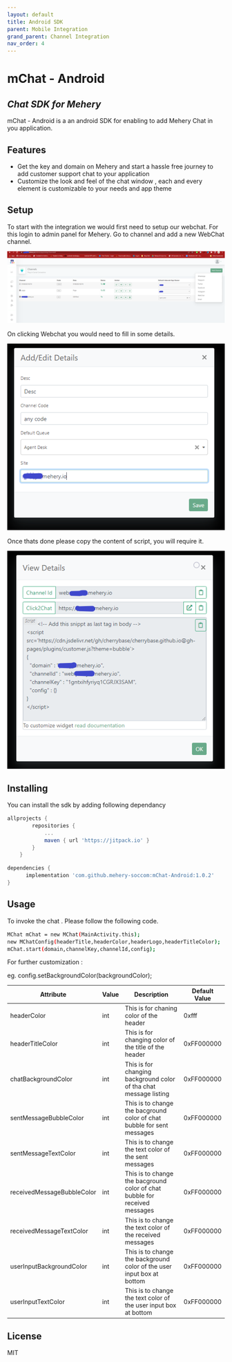 ```yaml
---
layout: default
title: Android SDK
parent: Mobile Integration
grand_parent: Channel Integration
nav_order: 4
---
```


# mChat - Android
## _Chat SDK for Mehery_

mChat - Android is a an android SDK for enabling to add Mehery Chat in you application.

## Features

- Get the key and domain on Mehery and start a hassle free journey to add customer support chat to your application
- Customize the look and feel of the chat window , each and every element is customizable to your needs and app theme


## Setup

To start with the integration we would first need to setup our webchat. For this login to admin panel for Mehery. Go to channel and add a new WebChat channel.

![image description](https://raw.githubusercontent.com/mehery-soccom/mChat-Android/master/images/Readme1.PNG)

On clicking Webchat you would need to fill in some details.

![image description](https://raw.githubusercontent.com/mehery-soccom/mChat-Android/master/images/Readme2.PNG)

Once thats done please copy the content of script, you will require it.

![image description](https://raw.githubusercontent.com/mehery-soccom/mChat-Android/master/images/Readme3.PNG)


## Installing

You can install the sdk by adding following dependancy

```gradle
allprojects {
        repositories {
            ...
            maven { url 'https://jitpack.io' }
        }
    }
```

```gradle
dependencies {
      implementation 'com.github.mehery-soccom:mChat-Android:1.0.2'
}
```

## Usage

To invoke the chat . Please follow the following code.
```sh
MChat mChat = new MChat(MainActivity.this);
new MChatConfig(headerTitle,headerColor,headerLogo,headerTitleColor);
mChat.start(domain,channelKey,channelId,config);
```

For further customization :

eg. config.setBackgroundColor(backgroundColor);

Attribute | Value | Description | Default Value
--- | --- | --- | ---
|headerColor|int|This is for chaning color of the header|0xfff|
|headerTitleColor|int|This is for changing color of the title of the header|0xFF000000|
|chatBackgroundColor|int|This is for changing background color of tha chat message listing|0xFF000000|
|sentMessageBubbleColor|int|This is to change the bacground color of chat bubble for sent messages|0xFF000000|
|sentMessageTextColor|int|This is to change the text color of the sent messages|0xFF000000|
|receivedMessageBubbleColor|int|This is to change the bacground color of chat bubble for received messages|0xFF000000|
|receivedMessageTextColor|int|This is to change the text color of the received messages|0xFF000000|
|userInputBackgroundColor|int|This is to change the background color of the user input box at bottom|0xFF000000|
|userInputTextColor|int|This is to change the text color of the user input box at bottom|0xFF000000|

## License

MIT

